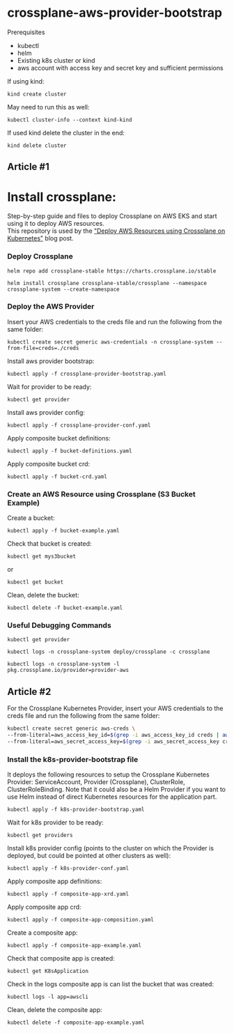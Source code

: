 # crossplane-aws-provider-bootstrap

Prerequisites
- kubectl
- helm
- Existing k8s cluster or kind
- aws account with access key and secret key and sufficient permissions

If using kind:

`kind create cluster`

May need to run this as well:

`kubectl cluster-info --context kind-kind`

If used kind delete the cluster in the end:

`kind delete cluster`

## Article #1

Install crossplane:
=======
Step-by-step guide and files to deploy Crossplane on AWS EKS and start using it to deploy AWS resources.  
This repository is used by the ["Deploy AWS Resources using Crossplane on Kubernetes"](https://www.meteorops.com/blog/deploy-aws-resources-using-crossplane-on-kubernetes) blog post.

### Deploy Crossplane

`helm repo add crossplane-stable https://charts.crossplane.io/stable`

`helm install crossplane crossplane-stable/crossplane --namespace crossplane-system --create-namespace`

### Deploy the AWS Provider

Insert your AWS credentials to the creds file and run the following from the same folder:

`kubectl create secret generic aws-credentials -n crossplane-system --from-file=creds=./creds`

Install aws provider bootstrap:

`kubectl apply -f crossplane-provider-bootstrap.yaml`

Wait for provider to be ready:

`kubectl get provider`

Install aws provider config:

`kubectl apply -f crossplane-provider-conf.yaml`

Apply composite bucket definitions:

`kubectl apply -f bucket-definitions.yaml`

Apply composite bucket crd:

`kubectl apply -f bucket-crd.yaml`

### Create an AWS Resource using Crossplane (S3 Bucket Example)

Create a bucket:

`kubectl apply -f bucket-example.yaml`

Check that bucket is created:

`kubectl get mys3bucket`

or

`kubectl get bucket`

Clean, delete the bucket:

`kubectl delete -f bucket-example.yaml`

### Useful Debugging Commands

`kubectl get provider`

`kubectl logs -n crossplane-system deploy/crossplane -c crossplane`

`kubectl logs -n crossplane-system -l pkg.crossplane.io/provider=provider-aws`

## Article #2

For the Crossplane Kubernetes Provider, insert your AWS credentials to the creds file and run the following from the same folder:

```bash
kubectl create secret generic aws-creds \
--from-literal=aws_access_key_id=$(grep -i aws_access_key_id creds | awk -F' = ' '{print $2}') \
--from-literal=aws_secret_access_key=$(grep -i aws_secret_access_key creds | awk -F' = ' '{print $2}')
```
### Install the k8s-provider-bootstrap file
It deploys the following resources to setup the Crossplane Kubernetes Provider: ServiceAccount, Provider (Crossplane), ClusterRole, ClusterRoleBinding.
Note that it could also be a Helm Provider if you want to use Helm instead of direct Kubernetes resources for the application part.

`kubectl apply -f k8s-provider-bootstrap.yaml`

Wait for k8s provider to be ready:

`kubectl get providers`

Install k8s provider config (points to the cluster on which the Provider is deployed, but could be pointed at other clusters as well):

`kubectl apply -f k8s-provider-conf.yaml`

Apply composite app definitions:

`kubectl apply -f composite-app-xrd.yaml`

Apply composite app crd:

`kubectl apply -f composite-app-composition.yaml`

Create a composite app:

`kubectl apply -f composite-app-example.yaml`

Check that composite app is created:

`kubectl get K8sApplication`

Check in the logs composite app is can list the bucket that was created:

`kubectl logs -l app=awscli`

Clean, delete the composite app:

`kubectl delete -f composite-app-example.yaml`
